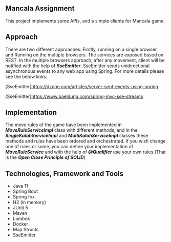 ## Mancala Assignment
This project implements some APIs, and a simple clients for Mancala game.

## Approach
There are two different approaches: Firstly, running on a single browser, and Running on the multiple
browsers. The services are exposed based on REST. In the multiple browsers approach, after any movement, client will be
notified with the help of ***SseEmitter***. SseEmitter sends unidirectional asynchronous events
to any web app using Spring.
For more details please see the below links:

[SseEmitter]https://dzone.com/articles/server-sent-events-using-spring


[SseEmitter]https://www.baeldung.com/spring-mvc-sse-streams

## Implementation
The move rules of the game have been implemented in ***MoveRuleServiceImpl*** class with different methods,
and in the ***SingleKalahServiceImpl*** and ***MultiKalahServiceImpl*** classes these methods and rules 
have been ordered and orchestrated. If you wish change one of rules or some, you can define your implementation of ***MoveRuleService***
and with the help of ***@Qualifier*** use your own rules.(That is the ***Open Close Principle of SOLID***)


## Technologies, Framework and Tools
-	Java 11
-	Spring Boot
-   Spring fox
-	H2 (in memory)
-	JUnit 5
-	Maven
-   Lombok
-   Docker
-   Map Structs
-   SseEmitter